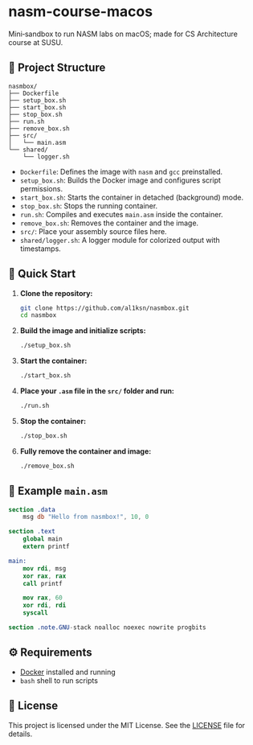 # nasm-course-macos  
Mini‑sandbox to run NASM labs on macOS; made for CS Architecture course at SUSU.  


## 📁 Project Structure

```
nasmbox/
├── Dockerfile
├── setup_box.sh
├── start_box.sh
├── stop_box.sh
├── run.sh
├── remove_box.sh
├── src/
│   └── main.asm
└── shared/
    └── logger.sh
```

- `Dockerfile`: Defines the image with `nasm` and `gcc` preinstalled.
- `setup_box.sh`: Builds the Docker image and configures script permissions.
- `start_box.sh`: Starts the container in detached (background) mode.
- `stop_box.sh`: Stops the running container.
- `run.sh`: Compiles and executes `main.asm` inside the container.
- `remove_box.sh`: Removes the container and the image.
- `src/`: Place your assembly source files here.
- `shared/logger.sh`: A logger module for colorized output with timestamps.

## 🚀 Quick Start

1. **Clone the repository:**

   ```bash
   git clone https://github.com/al1ksn/nasmbox.git
   cd nasmbox
   ```

2. **Build the image and initialize scripts:**

   ```bash
   ./setup_box.sh
   ```

3. **Start the container:**

   ```bash
   ./start_box.sh
   ```

4. **Place your `.asm` file in the `src/` folder and run:**

   ```bash
   ./run.sh
   ```

5. **Stop the container:**

   ```bash
   ./stop_box.sh
   ```

6. **Fully remove the container and image:**

   ```bash
   ./remove_box.sh
   ```

## 🧪 Example `main.asm`

```nasm
section .data
    msg db "Hello from nasmbox!", 10, 0

section .text
    global main
    extern printf

main:
    mov rdi, msg
    xor rax, rax
    call printf

    mov rax, 60
    xor rdi, rdi
    syscall

section .note.GNU-stack noalloc noexec nowrite progbits
```

## ⚙ Requirements

- [Docker](https://www.docker.com/) installed and running
- `bash` shell to run scripts

## 📄 License

This project is licensed under the MIT License. See the [LICENSE](LICENSE) file for details.
